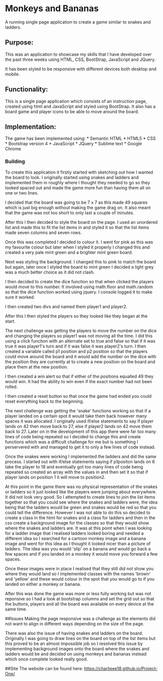 # Monkeys and Bananas
A running single page application to create a game similar to snakes and ladders.

## Purpose:

This was an application to showcase my skills that I have developed over the past three weeks using HTML, CSS, BootStrap, JavaScript and JQuery.

It has been styled to be responsive with different devices both desktop and mobile.

## Functionality:

This is a single page application which consists of an instruction page, created using html and JavaScript and styled using BootStrap. It also has a board game and player icons to be able to move around the board.

## Implementation:

The game has been implemented using:
	* Semantic HTML
	* HTML5
	* CSS
	* Bootstrap version 4
	* JavaScript
	* JQuery
	* Sublime text
	* Google Chrome

### Building

To create this application it firstly started with sketching out how I wanted the board to look. I originally started using snakes and ladders and implemented them in roughly where I thought they needed to go so they looked spaced out and made the game more fun than having them all on one or two lines.

I decided that the board was going to be 7 x 7 as this made 49 squares which is just big enough without making the game drag on. It also meant that the game was not too short to only last a couple of minutes.

After this I then decided to style the board on the page. I used an unordered list and made this to fit the list items in and styled it so that the list items made seven columns and seven rows.

Once this was completed I decided to colour it. I went for pink as this was my favourite colour but later when I styled it properly I changed this and created a very pale mint green and a brighter mint green board.

Next was styling the background. I changed this to pink to match the board but again, later once I styled the board to mint green I decided a light grey was a much better choice as it did not clash.

I then decided to create the dice function so that when clicked the players would move to this number. It involved using math.floor and math.random so that the dice function worked using jquery. I console logged it to make sure it worked.

I then created two divs and named them player1 and player2.

After this I then styled the players so they looked like they began at the start.

The next challenge was getting the players to move the number on the dice and changing the players so player1 was not moving all the time. I did this using a click function with an alternate set to true and false so that if it was true it was player1's turn and if it was false it was player2's turn. I then created a variable called p1 position and p2 position so that the players could move around the board and it would add the number on the dice with the position they are currently at to create a new position on the board and place them at the new position.

I then created a win alert so that if either of the positions equalled 49 they would win. It had the ability to win even if the exact number had not been rolled.

I then created a reset button so that once the game had ended you could reset everything back to the beginning.

The next challenge was getting the 'snake' functions working so that if a player landed on a certain spot it would take them back however many spaces it was allocated. I originally used if/else statements to say if player lands on 42 then move back to 27, else if player2 lands on 42 move them back to 27. Later on in the development of this app there were far too many lines of code being repeated so I decided to change this and create functions which was a difficult challenge for me but is something I perservered with and managed to get it to only a few lines of code instead.

Once the snakes were working I implemented the ladders and did the same process. I started out with if/else statements saying if p1positon lands on 6 take the player to 18 and eventually got too many lines of code being repeated so created an array with the values in and then set it so that if player lands on position 1 it will move to position2.

At this point in the game there was no physical representation of the snakes or ladders so it just looked like the players were jumping about everywhere. It did not look very good. So I attempted to create lines to join the list items together so that you could see where the snakes and ladders were, the idea being that the ladders would be green and snakes would be red so that you could tell the difference. However I was not able to do this so decided to create a class in the html for snakes and a class for ladders and then in the css create a background image for the classes so that they would show where the snakes and ladders are. It was at this point when I was looking for a ladder image that I realised ladders looked boring and needed a different idea so I searched for a cartoon monkey image and a banana image and went for this idea as I thought it looked nicer than a picture of ladders. The idea was you would 'slip' on a banana and would go back a few spaces and if you landed on a monkey it would move you forward a few spaces.

Once these images were in place I realised that they still did not show you where they would land so I implemented classes with the names 'brown' and 'yellow' and these would colour in the spot that you would go to if you landed on either a monkey or banana.

After this was done the game was more or less fully working but was not reponsive so I had a look at bootstrap columns and set the grid out so that the buttons, players and all the board was available on every device at the same time.

##Issues
Making the page responsive was a challenge as the elements did not want to align in different ways depending on the size of the page.

There was also the issue of having snakes and ladders on the board. Originally I was going to draw lines on the board on top of the list items but this proved to be an almost impossible job so I resolved this issue by implementing background images onto the board where the snakes and ladders would be and decided on using monkeys and bananas instead which once complete looked really good.

##Site
The website can be found here: 
https://charlieee18.github.io/Project-One/





